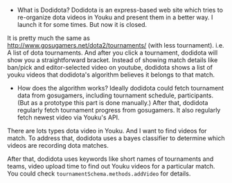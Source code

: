 * What is Dodidota?
Dodidota is an express-based web site which tries to re-organize dota videos in Youku
and present them in a better way. I launch it for some times. But now it is closed.

It is pretty much the same as http://www.gosugamers.net/dota2/tournaments/ (with
less tournament). i.e. A list of dota tournaments. And after you click a
tournament, dodidota will show you a straightforward bracket. Instead of showing
match details like ban/pick and editor-selected video on youtube, dodidota shows
a list of youku videos that dodidota's algorithm believes it belongs to that
match.

* How does the algorithm works?
Ideally dodidota could fetch tournament data from gosugamers, including
tournament schedule, participants. (But as a prototype this part is done
manually.) After that, dodidota regularly fetch tournament progress from gosugamers. It
also regularly fetch newest video via Youku's API.

There are lots types dota video in Youku. And I want to find videos for
match. To address that, dodidota uses a bayes classifier to determine which
videos are recording dota matches. 

After that, dodidota uses keywords like short names of tournaments and teams,
video upload time to find out Youku videos for a particular match. You could
check `tournamentSchema.methods.addVideo` for details.
